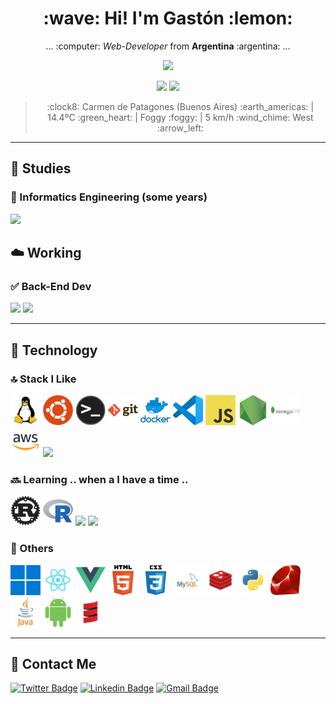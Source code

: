 <h1 align="center"><b>:wave: Hi! I'm Gastón :lemon:</b></h1>
<p align="center">... :computer: <i>Web-Developer</i> from <b>Argentina</b> :argentina: ...</p>

<p align="center">
    <img width="500" src="https://user-images.githubusercontent.com/39351850/133913399-254b182e-2909-49c5-a424-dc27690f39b1.png">
</p>
<p align="center">
    <img src="https://rgp-cards-service.vercel.app/api/user/gastonpereyra?hideTitle=true&width=500">
    <img src="https://rgp-cards-service.vercel.app/api/user/gastonpereyra/languages?isCompact=true&hideTitle=true&width=500">
</p>

> <p align="center">:clock8: Carmen de Patagones (Buenos Aires) :earth_americas: | 14.4ºC :green_heart: | Foggy :foggy: | 5 km/h :wind_chime: West :arrow_left:</p>

---

## :school: Studies
### :black_square_button: Informatics Engineering (some years)

<code><img height="48" src="https://confedi.org.ar/wp-content/uploads/2020/09/fiuba_logo.jpg"></code>

## :cloud: Working 
### :white_check_mark: Back-End Dev

[<code><img height="48" src="https://avatars0.githubusercontent.com/u/56369819?s=200&v=4"></code>](http://fizzmod.com/)
[<code><img height="48" src="https://avatars3.githubusercontent.com/u/49998302?s=200&v=4"></code>](https://github.com/janis-commerce)

---

## :floppy_disk: Technology

### :top: Stack I Like
<code><img height="48" src="https://raw.githubusercontent.com/github/explore/80688e429a7d4ef2fca1e82350fe8e3517d3494d/topics/linux/linux.png"></code>
<code><img height="48" src="https://raw.githubusercontent.com/github/explore/80688e429a7d4ef2fca1e82350fe8e3517d3494d/topics/ubuntu/ubuntu.png"></code>
<code><img height="48" src="https://raw.githubusercontent.com/github/explore/80688e429a7d4ef2fca1e82350fe8e3517d3494d/topics/terminal/terminal.png"></code>
<code><img height="48" src="https://raw.githubusercontent.com/github/explore/80688e429a7d4ef2fca1e82350fe8e3517d3494d/topics/git/git.png"></code>
<code><img height="48" src="https://raw.githubusercontent.com/github/explore/80688e429a7d4ef2fca1e82350fe8e3517d3494d/topics/docker/docker.png"></code>
<code><img height="48" src="https://raw.githubusercontent.com/github/explore/80688e429a7d4ef2fca1e82350fe8e3517d3494d/topics/visual-studio-code/visual-studio-code.png"></code>
<code><img height="48" src="https://raw.githubusercontent.com/github/explore/80688e429a7d4ef2fca1e82350fe8e3517d3494d/topics/javascript/javascript.png"></code>
<code><img height="48" src="https://raw.githubusercontent.com/github/explore/80688e429a7d4ef2fca1e82350fe8e3517d3494d/topics/nodejs/nodejs.png"></code>
<code><img height="48" src="https://raw.githubusercontent.com/github/explore/80688e429a7d4ef2fca1e82350fe8e3517d3494d/topics/mongodb/mongodb.png"></code>
<code><img height="48" src="https://raw.githubusercontent.com/github/explore/80688e429a7d4ef2fca1e82350fe8e3517d3494d/topics/aws/aws.png"></code>
<code><img height="48" src="https://seeklogo.com/images/S/serverless-logo-314C5E0CB4-seeklogo.com.png"></code>

### :soon: Learning .. when a I have a time ..
<code><img height="48" src="https://raw.githubusercontent.com/github/explore/80688e429a7d4ef2fca1e82350fe8e3517d3494d/topics/rust/rust.png"></code>
<code><img height="48" src="https://raw.githubusercontent.com/github/explore/80688e429a7d4ef2fca1e82350fe8e3517d3494d/topics/r/r.png"></code>
<code><img height="48" src="https://mentocta.com/wp-content/uploads/2016/08/datascience-1024x511.png"></code>
<code><img height="48" src="https://upload.wikimedia.org/wikipedia/commons/d/d5/Hey_Machine_Learning_Logo.png"></code>

### :open_file_folder: Others
<code><img height="48" src="https://raw.githubusercontent.com/github/explore/80688e429a7d4ef2fca1e82350fe8e3517d3494d/topics/windows/windows.png"></code>
<code><img height="48" src="https://raw.githubusercontent.com/github/explore/80688e429a7d4ef2fca1e82350fe8e3517d3494d/topics/react/react.png"></code>
<code><img height="48" src="https://raw.githubusercontent.com/github/explore/80688e429a7d4ef2fca1e82350fe8e3517d3494d/topics/vue/vue.png"></code>
<code><img height="48" src="https://raw.githubusercontent.com/github/explore/80688e429a7d4ef2fca1e82350fe8e3517d3494d/topics/html/html.png"></code>
<code><img height="48" src="https://raw.githubusercontent.com/github/explore/80688e429a7d4ef2fca1e82350fe8e3517d3494d/topics/css/css.png"></code>
<code><img height="48" src="https://raw.githubusercontent.com/github/explore/80688e429a7d4ef2fca1e82350fe8e3517d3494d/topics/mysql/mysql.png"></code>
<code><img height="48" src="https://raw.githubusercontent.com/github/explore/80688e429a7d4ef2fca1e82350fe8e3517d3494d/topics/redis/redis.png"></code>
<code><img height="48" src="https://raw.githubusercontent.com/github/explore/80688e429a7d4ef2fca1e82350fe8e3517d3494d/topics/python/python.png"></code>
<code><img height="48" src="https://raw.githubusercontent.com/github/explore/80688e429a7d4ef2fca1e82350fe8e3517d3494d/topics/ruby/ruby.png"></code>
<code><img height="48" src="https://raw.githubusercontent.com/github/explore/80688e429a7d4ef2fca1e82350fe8e3517d3494d/topics/java/java.png"></code>
<code><img height="48" src="https://raw.githubusercontent.com/github/explore/80688e429a7d4ef2fca1e82350fe8e3517d3494d/topics/android/android.png"></code>
<code><img height="48" src="https://raw.githubusercontent.com/github/explore/80688e429a7d4ef2fca1e82350fe8e3517d3494d/topics/scala/scala.png"></code>

---

## :calling: Contact Me

[![Twitter Badge](https://img.shields.io/badge/-@gastonpereyra-00acee?style=for-the-badge&logo=twitter&logoColor=white&link=https://twitter.com/gastonpereyra)](https://twitter.com/gastonpereyra)
[![Linkedin Badge](https://img.shields.io/badge/-Follow_Me-blue?style=for-the-badge&logo=Linkedin&logoColor=white&link=https://www.linkedin.com/in/gaston-pereyra//)](https://www.linkedin.com/in/gaston-pereyra/)
[![Gmail Badge](https://img.shields.io/badge/-rgpxen@gmail.com-d44638?style=for-the-badge&logo=Gmail&logoColor=white&link=mailto:rgpxen@gmail@gmail.com)](mailto:rgpxen@gmail.com)
